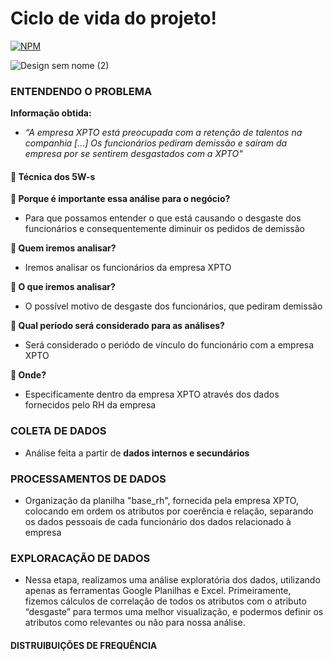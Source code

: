 # Ciclo de vida do projeto!

[![NPM](https://img.shields.io/npm/l/react)](https://github.com/GaabrielCoosta/Changelle_HandTalk/blob/main/LICENSE)

![Design sem nome (2)](https://github.com/GaabrielCoosta/SoulCode/assets/108695592/e93df3c2-3724-40d9-840c-451c683d9229)

### ENTENDENDO O PROBLEMA
**Informação obtida:**
- *“A empresa XPTO está preocupada com a retenção de talentos na companhia [...] Os funcionários pediram demissão e saíram da empresa por se sentirem desgastados com a XPTO"*

#### 💎 Técnica dos 5W-s

**📌 Porque é importante essa análise para o negócio?**

- Para que possamos entender o que está causando o desgaste dos funcionários e consequentemente diminuir os pedidos de demissão

**📌 Quem iremos analisar?**

- Iremos analisar os funcionários da empresa XPTO

**📌 O que iremos analisar?**

- O possível motivo de desgaste dos funcionários, que pediram demissão

**📌 Qual período será considerado para as análises?**

- Será considerado o periódo de vínculo do funcionário com a empresa XPTO

**📌 Onde?**

- Especificamente dentro da empresa XPTO através dos dados fornecidos pelo RH da empresa

### COLETA DE DADOS 

- Análise feita a partir de **dados internos e secundários**

### PROCESSAMENTOS DE DADOS

- Organização da planilha "base_rh", fornecida pela empresa XPTO, colocando em ordem os atributos por coerência e relação, separando os dados pessoais de cada funcionário dos dados relacionado à empresa

### EXPLORACAÇÃO DE DADOS 

- Nessa etapa, realizamos uma análise exploratória dos dados, utilizando apenas as ferramentas Google Planilhas e Excel. 
Primeiramente, fizemos cálculos de correlação de todos os atributos com o atributo “desgaste” para termos uma melhor visualização,
e podermos definir os atributos como relevantes ou não para nossa análise. 
  
#### DISTRUIBUIÇÕES DE FREQUÊNCIA



